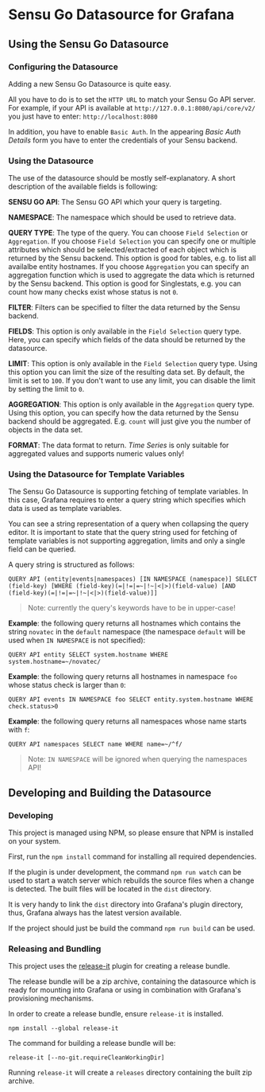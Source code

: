 # Sensu Go Datasource for Grafana

## Using the Sensu Go Datasource

### Configuring the Datasource

Adding a new Sensu Go Datasource is quite easy.

All you have to do is to set the `HTTP URL` to match your Sensu Go API server. For example, if your API is available at `http://127.0.0.1:8080/api/core/v2/` you just have to enter: `http://localhost:8080`

In addition, you have to enable `Basic Auth`. In the appearing _Basic Auth Details_ form you have to enter the credentials of your Sensu backend.

### Using the Datasource

The use of the datasource should be mostly self-explanatory. A short description of the available fields is following:

**SENSU GO API**: The Sensu GO API which your query is targeting.

**NAMESPACE**: The namespace which should be used to retrieve data.

**QUERY TYPE**: The type of the query. You can choose `Field Selection` or `Aggregation`.
If you choose `Field Selection` you can specify one or multiple attributes which should be selected/extracted of each object which is returned by the Sensu backend. This option is good for tables, e.g. to list all availalbe entity hostnames.
If you choose `Aggregation` you can specify an aggregation function which is used to aggregate the data which is returned by the Sensu backend. This option is good for Singlestats, e.g. you can count how many checks exist whose status is not `0`.

**FILTER**: Filters can be specified to filter the data returned by the Sensu backend.

**FIELDS**: This option is only available in the `Field Selection` query type.
Here, you can specify which fields of the data should be returned by the datasource.

**LIMIT**: This option is only available in the `Field Selection` query type.
Using this option you can limit the size of the resulting data set. By default, the limit is set to `100`. If you don't want to use any limit, you can disable the limit by setting the limit to `0`.

**AGGREGATION**: This option is only available in the `Aggregation` query type.
Using this option, you can specify how the data returned by the Sensu backend should be aggregated. E.g. `count` will just give you the number of objects in the data set.

**FORMAT**: The data format to return. _Time Series_ is only suitable for aggregated values and supports numeric values only!

### Using the Datasource for Template Variables

The Sensu Go Datasource is supporting fetching of template variables. In this case, Grafana requires to enter a query string which specifies which data is used as template variables.

You can see a string representation of a query when collapsing the query editor. It is important to state that the query string used for fetching of template variables is not supporting aggregation, limits and only a single field can be queried.

A query string is structured as follows:

    QUERY API (entity|events|namespaces) [IN NAMESPACE (namespace)] SELECT (field-key) [WHERE (field-key)(=|!=|=~|!~|<|>)(field-value) [AND (field-key)(=|!=|=~|!~|<|>)(field-value)]]

> Note: currently the query's keywords have to be in upper-case!

**Example**: the following query returns all hostnames which contains the string `novatec` in the `default` namespace (the namespace `default` will be used when `IN NAMESPACE` is not specified):

    QUERY API entity SELECT system.hostname WHERE system.hostname=~/novatec/

**Example**: the following query returns all hostnames in namespace `foo` whose status check is larger than `0`:

    QUERY API events IN NAMESPACE foo SELECT entity.system.hostname WHERE check.status>0

**Example**: the following query returns all namespaces whose name starts with `f`:
    
    QUERY API namespaces SELECT name WHERE name=~/^f/

> Note: `IN NAMESPACE` will be ignored when querying the namespaces API!

## Developing and Building the Datasource

### Developing

This project is managed using NPM, so please ensure that NPM is installed on your system.

First, run the `npm install` command for installing all required dependencies.

If the plugin is under development, the command `npm run watch` can be used to start a watch server which rebuilds the source files when a change is detected. The built files will be located in the `dist` directory.

It is very handy to link the `dist` directory into Grafana's plugin directory, thus, Grafana always has the latest version available.

If the project should just be build the command `npm run build` can be used.

### Releasing and Bundling

This project uses the [release-it](https://www.npmjs.com/package/release-it) plugin for creating a release bundle.

The release bundle will be a zip archive, containing the datasource which is ready for mounting into Grafana or using in combination with Grafana's provisioning mechanisms.

In order to create a release bundle, ensure `release-it` is installed.

    npm install --global release-it

The command for building a release bundle will be:

    release-it [--no-git.requireCleanWorkingDir]

Running `release-it` will create a `releases` directory containing the built zip archive.
